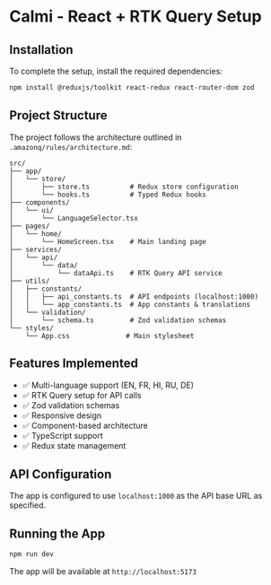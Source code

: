 # Calmi - React + RTK Query Setup

## Installation

To complete the setup, install the required dependencies:

```bash
npm install @reduxjs/toolkit react-redux react-router-dom zod
```

## Project Structure

The project follows the architecture outlined in `.amazonq/rules/architecture.md`:

```
src/
├── app/
│   └── store/
│       ├── store.ts          # Redux store configuration
│       └── hooks.ts          # Typed Redux hooks
├── components/
│   └── ui/
│       └── LanguageSelector.tsx
├── pages/
│   └── home/
│       └── HomeScreen.tsx    # Main landing page
├── services/
│   └── api/
│       └── data/
│           └── dataApi.ts    # RTK Query API service
├── utils/
│   ├── constants/
│   │   ├── api_constants.ts  # API endpoints (localhost:1000)
│   │   └── app_constants.ts  # App constants & translations
│   └── validation/
│       └── schema.ts         # Zod validation schemas
└── styles/
    └── App.css              # Main stylesheet
```

## Features Implemented

- ✅ Multi-language support (EN, FR, HI, RU, DE)
- ✅ RTK Query setup for API calls
- ✅ Zod validation schemas
- ✅ Responsive design
- ✅ Component-based architecture
- ✅ TypeScript support
- ✅ Redux state management

## API Configuration

The app is configured to use `localhost:1000` as the API base URL as specified.

## Running the App

```bash
npm run dev
```

The app will be available at `http://localhost:5173`